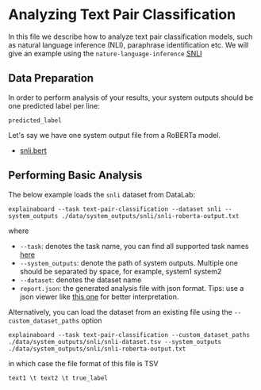 # Analyzing Text Pair Classification


In this file we describe how to analyze text pair classification models,
such as natural language inference (NLI), paraphrase identification etc.
We will give an example using the `nature-language-inference` 
[SNLI](https://nlp.stanford.edu/projects/snli/)

## Data Preparation

In order to perform analysis of your results, your system outputs should be one
predicted label per line:

```
predicted_label
```

Let's say we have one system output file from a RoBERTa model. 
* [snli.bert](https://github.com/neulab/ExplainaBoard/blob/main/data/system_outputs/snli/snli-roberta-output.txt) 



## Performing Basic Analysis

The below example loads the `snli` dataset from DataLab:
```shell
explainaboard --task text-pair-classification --dataset snli --system_outputs ./data/system_outputs/snli/snli-roberta-output.txt
```

where
* `--task`: denotes the task name, you can find all supported task names [here](https://github.com/neulab/ExplainaBoard/blob/main/docs/cli_interface.md)
* `--system_outputs`: denote the path of system outputs. Multiple one should be
  separated by space, for example, system1 system2
* `--dataset`: denotes the dataset name
* `report.json`: the generated analysis file with json format. Tips: use a json viewer
  like [this one](http://jsonviewer.stack.hu/) for better interpretation.

Alternatively, you can load the dataset from an existing file using the
`--custom_dataset_paths` option

```shell
explainaboard --task text-pair-classification --custom_dataset_paths ./data/system_outputs/snli/snli-dataset.tsv --system_outputs ./data/system_outputs/snli/snli-roberta-output.txt
```

in which case the file format of this file is TSV

```
text1 \t text2 \t true_label
```

